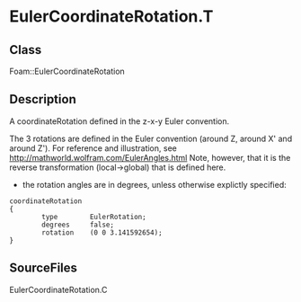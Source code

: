 # EulerCoordinateRotation.T 
## Class
Foam::EulerCoordinateRotation

## Description
A coordinateRotation defined in the z-x-y Euler convention.

The 3 rotations are defined in the Euler convention
(around Z, around X' and around Z').
For reference and illustration, see
http://mathworld.wolfram.com/EulerAngles.html
Note, however, that it is the reverse transformation
(local->global) that is defined here.

- the rotation angles are in degrees, unless otherwise explictly specified:

```
coordinateRotation
{
        type        EulerRotation;
        degrees     false;
        rotation    (0 0 3.141592654);
}
```

## SourceFiles
EulerCoordinateRotation.C


